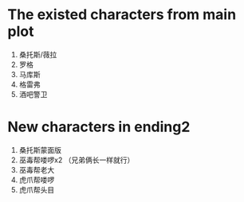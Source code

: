 # **The existed characters from main plot** 

1. 桑托斯/薇拉
2. 罗格
3. 马库斯
4. 格雷弗
5. 酒吧警卫

# **New characters in ending2**

1. 桑托斯蒙面版
2. 巫毒帮喽啰x2 （兄弟俩长一样就行）
3. 巫毒帮老大
4. 虎爪帮喽啰
5. 虎爪帮头目

